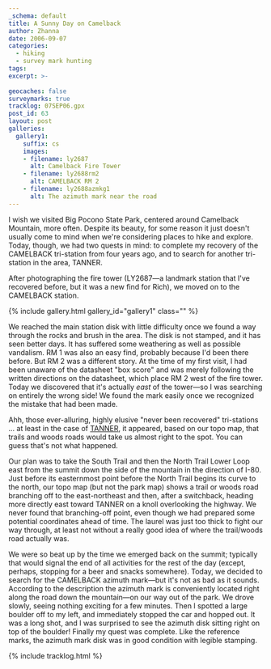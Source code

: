 ```yaml
---
_schema: default
title: A Sunny Day on Camelback
author: Zhanna
date: 2006-09-07
categories:
  - hiking
  - survey mark hunting
tags:
excerpt: >- 
  
geocaches: false
surveymarks: true
tracklog: 07SEP06.gpx
post_id: 63
layout: post   
galleries:
  gallery1:
    suffix: cs
    images: 
    - filename: ly2687
      alt: Camelback Fire Tower 
    - filename: ly2688rm2
      alt: CAMELBACK RM 2      
    - filename: ly2688azmkg1
      alt: The azimuth mark near the road                        
---
```


I wish we visited Big Pocono State Park, centered around Camelback Mountain, more often. Despite its beauty, for some reason it just doesn't usually come to mind when we're considering places to hike and explore. Today, though, we had two quests in mind: to complete my recovery of the CAMELBACK tri-station from four years ago, and to search for another tri-station in the area, TANNER. 

After photographing the fire tower (LY2687—a landmark station that I've recovered before, but it was a new find for Rich), we moved on to the CAMELBACK station.

{% include gallery.html gallery_id="gallery1" class="" %}

We reached the main station disk with little difficulty once we found a way through the rocks and brush in the area. The disk is not stamped, and it has seen better days. It has suffered some weathering as well as possible vandalism. RM 1 was also an easy find, probably because I'd been there before. But RM 2 was a different story. At the time of my first visit, I had been unaware of the datasheet "box score" and was merely following the written directions on the datasheet, which place RM 2 west of the fire tower. Today we discovered that it's actually _east_ of the tower—so I was searching on entirely the wrong side! We found the mark easily once we recognized the mistake that had been made.

Ahh, those ever-alluring, highly elusive "never been recovered" tri-stations ... at least in the case of [TANNER](https://www.ngs.noaa.gov/cgi-bin/ds_mark.prl?PidBox=ly2686), it appeared, based on our topo map, that trails and woods roads would take us almost right to the spot. You can guess that's not what happened.

Our plan was to take the South Trail and then the North Trail Lower Loop east from the summit down the side of the mountain in the direction of I-80. Just before its easternmost point before the North Trail begins its curve to the north, our topo map (but not the park map) shows a trail or woods road branching off to the east-northeast and then, after a switchback, heading more directly east toward TANNER on a knoll overlooking the highway. We never found that branching-off point, even though we had prepared some potential coordinates ahead of time. The laurel was just too thick to fight our way through, at least not without a really good idea of where the trail/woods road actually was. 

We were so beat up by the time we emerged back on the summit; typically that would signal the end of all activities for the rest of the day (except, perhaps, stopping for a beer and snacks somewhere).  Today, we decided to search for the CAMELBACK azimuth mark—but it's not as bad as it sounds.  According to the description the azimuth mark is conveniently located right along the road down the mountain—on our way out of the park. We drove slowly, seeing nothing exciting for a few minutes. Then I spotted a large boulder off to my left, and immediately stopped the car and hopped out. It was a long shot, and I was surprised to see the azimuth disk sitting right on top of the boulder! Finally my quest was complete. Like the reference marks, the azimuth mark disk was in good condition with legible stamping.

{% include tracklog.html %}